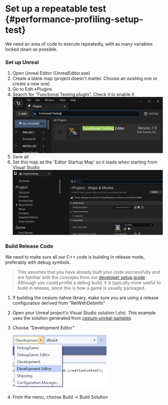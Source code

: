 # Set up a repeatable test {#performance-profiling-setup-test}

We need an area of code to execute repeatedly, with as many variables locked down as possible.

### Set up Unreal

1. Open Unreal Editor (UnrealEditor.exe)
2. Create a blank map (project doesn't matter. Choose an existing one or create a new one)
3. Go to Edit->Plugins
4. Search for "Functional Testing plugin". Check it to enable it
   ![smaller](Images/functionalTesting.png)
5. Save all
6. Set this map as the 'Editor Startup Map' so it loads when starting from Visual Studio
   ![smaller 2](Images/startupMap.png)

### Build Release Code

We need to make sure all our C++ code is building in release mode, preferably with debug symbols.

> This assumes that you have already built your code successfully and are familiar with the concepts from our [developer setup guide](https://github.com/CesiumGS/cesium-unreal/blob/ue5-main/Documentation/developer-setup-windows.md). Although you could profile a debug build, it is typically more useful to build in release, since this is how a game is usually packaged.

1. If building the cesium-native library, make sure you are using a release configuration derived from "RelWithDebInfo"
2. Open your Unreal project's Visual Studio solution (.sln). This example uses the solution generated from [cesium-unreal-samples](https://github.com/CesiumGS/cesium-unreal-samples)
3. Choose "Development Editor"

   ![](Images/developmentEditorTarget.png)

4. From the menu, choose Build -> Build Solution
